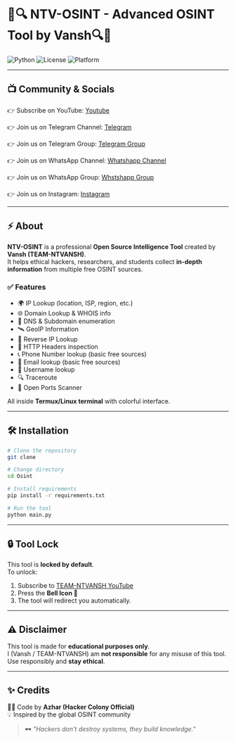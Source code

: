 # 🚀🔍 NTV-OSINT - Advanced OSINT Tool by Vansh🔍🚀

![Python](https://img.shields.io/badge/Python-3.x-blue?logo=python)
![License](https://img.shields.io/badge/License-MIT-green)
![Platform](https://img.shields.io/badge/Platform-Termux%20%7C%20Linux-orange)

---

## 📺 Community & Socials  
👉 Subscribe on YouTube: [Youtube](https://youtube.com/@team-ntvansh?si=_c0aEadxkpNqCTby)  

👉 Join us on Telegram Channel: [Telegram](https://t.me/Team_NTVansh) 

👉 Join us on Telegram Group: [Telegram Group](https://t.me/NTVansh_18) 

👉 Join us on WhatsApp Channel: [Whatshapp Channel](https://whatsapp.com/channel/0029VaaDWnrBadmaJKiFiL20) 

👉 Join us on WhatsApp Group: [Whstshapp Group](https://chat.whatsapp.com/HgSuFzvg8crB2I24H4RPhz?mode=ems_copy_t) 

👉 Join us on Instagram: [Instagram](https://www.instagram.com/____vansh.jn?igsh=MWExdWhqOHgwb2g0Yw==) 




---

## ⚡ About
**NTV-OSINT** is a professional **Open Source Intelligence Tool** created by **Vansh (TEAM-NTVANSH)**.  
It helps ethical hackers, researchers, and students collect **in-depth information** from multiple free OSINT sources.

### ✅ Features
- 🌍 IP Lookup (location, ISP, region, etc.)  
- 🌐 Domain Lookup & WHOIS info  
- 🔎 DNS & Subdomain enumeration  
- 🛰️ GeoIP Information  
- 🔄 Reverse IP Lookup  
- 📡 HTTP Headers inspection  
- 📞 Phone Number lookup (basic free sources)  
- 📧 Email lookup (basic free sources)  
- 👤 Username lookup  
- 🔍 Traceroute  
- 🚪 Open Ports Scanner  

All inside **Termux/Linux terminal** with colorful interface.

---

## 🛠️ Installation

```bash
# Clone the repository
git clone 

# Change directory
cd Osint 

# Install requirements
pip install -r requirements.txt

# Run the tool
python main.py
```

---

## 🔒 Tool Lock
This tool is **locked by default**.  
To unlock:
1. Subscribe to [TEAM-NTVANSH YouTube](https://youtube.com/@team-ntvansh?si=_c0aEadxkpNqCTby)  
2. Press the **Bell Icon 🔔**  
3. The tool will redirect you automatically.  

---

## ⚠️ Disclaimer
This tool is made for **educational purposes only**.  
I (Vansh / TEAM-NTVANSH) am **not responsible** for any misuse of this tool.  
Use responsibly and **stay ethical**.  

---

## ✨ Credits
👨‍💻 Code by **Azhar (Hacker Colony Official)**  
💡 Inspired by the global OSINT community  

> 🕶️ *"Hackers don’t destroy systems, they build knowledge."*
